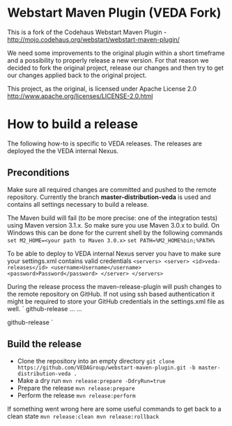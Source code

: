 Webstart Maven Plugin (VEDA Fork)
=================================

This is a fork of the Codehaus Webstart Maven Plugin - http://mojo.codehaus.org/webstart/webstart-maven-plugin/

We need some improvements to the original plugin within a short timeframe and a possibility to properly release a new version. For that reason we decided to fork the original project, release our changes and then try to get our changes applied back to the original project.

This project, as the original, is licensed under Apache License 2.0
http://www.apache.org/licenses/LICENSE-2.0.html

How to build a release
======================
The following how-to is specific to VEDA releases. The releases are deployed the the VEDA internal Nexus.

Preconditions
-------------
Make sure all required changes are committed and pushed to the remote repository. Currently the branch
**master-distribution-veda** is used and contains all settings necessary to build a release.

The Maven build will fail (to be more precise: one of the integration tests) using Maven version 3.1.x. So
 make sure you use Maven 3.0.x to build. On Windows this can be done for the current shell by the following commands `set M2_HOME=<your path to Maven 3.0.x>`
 `set PATH=%M2_HOME%bin;%PATH%`

To be able to deploy to VEDA internal Nexus server you have to make sure your settings.xml contains
valid credentials
`
<servers>
     <server>
         <id>veda-releases</id>
         <username>Username</username>
         <password>Password</password>
     </server>
</servers>
`

During the release process the maven-release-plugin will push changes to the remote repository on GitHub.
If not using ssh based authentication it might be required to store your GitHub credentials in the settings.xml
 file as well.
 `
 <profiles>
    <profile>
        <id>github-release</id>
        <properties>
            <username>...</username>
            <password>...</password>
        </properties>
    </profile>
</profiles>

<activeProfiles>
    <activeProfile>github-release</activeProfile>
</activeProfiles>
`

Build the release
---------------
- Clone the repository into an empty directory `git clone https://github.com/VEDAGroup/webstart-maven-plugin.git -b master-distribution-veda .`
- Make a dry run `mvn release:prepare -DdryRun=true`
- Prepare the release `mvn release:prepare`
- Perform the release `mvn release:perform`

If something went wrong here are some useful commands to get back to a clean state
`mvn release:clean
mvn release:rollback`